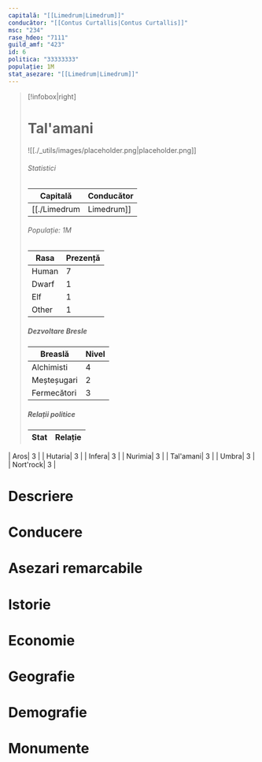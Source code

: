 ```yaml
---
capitală: "[[Limedrum|Limedrum]]"
conducător: "[[Contus Curtallis|Contus Curtallis]]"
msc: "234"
rase_hdeo: "7111"
guild_amf: "423"
id: 6
politica: "33333333"
populație: 1M
stat_asezare: "[[Limedrum|Limedrum]]"
---
```








> [!infobox|right]
> # Tal'amani
> ![[./_utils/images/placeholder.png|placeholder.png]]
> ###### Statistici
> | Capitală | Conducător | 
> |---| --- | 
> |[[./Limedrum|Limedrum]]|[[./Contus Curtallis|Contus Curtallis]]| 
> ###### Populație: 1M 
> | Rasa | Prezență |
> | ---- | ---- |
> | Human | 7 |
> | Dwarf | 1 |
> | Elf | 1 |
> | Other | 1 |
> ##### Dezvoltare Bresle
> | Breaslă | Nivel |
> | ---- | ---- |
> | Alchimisti |  4|
> | Meșteșugari | 2|
> | Fermecători | 3|
> ##### Relații politice
> | Stat |  Relație |
> | ---- | ---- |
| Aros|  3 |
| Hutaria|  3 |
| Infera|  3 |
| Nurimia|  3 |
| Tal'amani|  3 |
| Umbra|  3 |
| Nort'rock|  3 |



# Descriere
# Conducere
# Asezari remarcabile
# Istorie
# Economie
# Geografie
# Demografie
# Monumente



